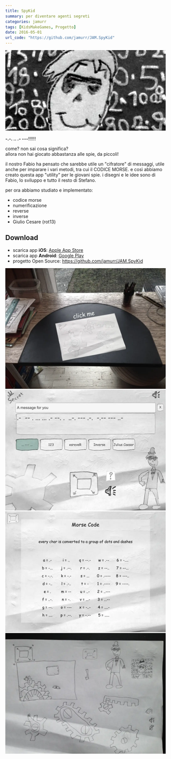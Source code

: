 ```yaml
---
title: SpyKid
summary: per diventare agenti segreti
categories: jamurr
tags: [KidsMakeGames, Progetto]
date: 2016-05-01
url_code: "https://github.com/jamurr/JAM.SpyKid"
---
```


![](img/spykid_featured.webp)

**-.-. .. .- ---**!!!!!!

come? non sai cosa significa?  
allora non hai giocato abbastanza alle spie, da piccoli!

il nostro Fabio ha pensato che sarebbe utile un "cifratore" di messaggi, utile anche per imparare i vari metodi, tra cui il CODICE MORSE.
e così abbiamo creato questa app "utility" per le giovani spie.
i disegni e le idee sono di Fabio, lo sviluppo e tutto il resto di Stefano.

per ora abbiamo studiato e implementato:
- codice morse
- numerificazione
- reverse
- inverse
- Giulio Cesare (rot13)

## Download
- scarica app **iOS**: [Apple App Store](https://apps.apple.com/us/app/jj-spykid/id1109994886)
- scarica app **Android**: [Google Play](https://play.google.com/store/apps/details?id=com.jamurr.spykid)
- progetto Open Source: <https://github.com/jamurr/JAM.SpyKid>

![](img/spykid_screenshot1.webp)
![](img/spykid_screenshot2.webp)
![](img/spykid_screenshot3.webp)
![](img/spykid_works.webp)
